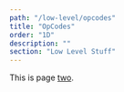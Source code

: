 ```yaml
---
path: "/low-level/opcodes"
title: "OpCodes"
order: "1D"
description: ""
section: "Low Level Stuff"
---
```


This is page [two](https://en.wikipedia.org/wiki/2).
